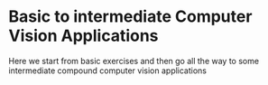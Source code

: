 # Basic to intermediate Computer Vision Applications
 Here we start from basic exercises and then go all the way to some intermediate compound computer vision applications

